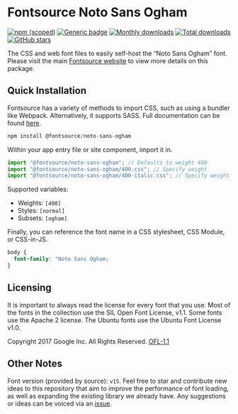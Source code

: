 # Fontsource Noto Sans Ogham

[![npm (scoped)](https://img.shields.io/npm/v/@fontsource/noto-sans-ogham?color=brightgreen)](https://www.npmjs.com/package/@fontsource/noto-sans-ogham) [![Generic badge](https://img.shields.io/badge/fontsource-passing-brightgreen)](https://github.com/fontsource/fontsource) [![Monthly downloads](https://badgen.net/npm/dm/@fontsource/noto-sans-ogham)](https://github.com/fontsource/fontsource) [![Total downloads](https://badgen.net/npm/dt/@fontsource/noto-sans-ogham)](https://github.com/fontsource/fontsource) [![GitHub stars](https://img.shields.io/github/stars/fontsource/fontsource.svg?style=social&label=Star)](https://github.com/fontsource/fontsource/stargazers)

The CSS and web font files to easily self-host the “Noto Sans Ogham” font. Please visit the main [Fontsource website](https://fontsource.org/fonts/noto-sans-ogham) to view more details on this package.

## Quick Installation

Fontsource has a variety of methods to import CSS, such as using a bundler like Webpack. Alternatively, it supports SASS. Full documentation can be found [here](https://fontsource.org/docs/introduction).

```javascript
npm install @fontsource/noto-sans-ogham
```

Within your app entry file or site component, import it in.

```javascript
import "@fontsource/noto-sans-ogham"; // Defaults to weight 400
import "@fontsource/noto-sans-ogham/400.css"; // Specify weight
import "@fontsource/noto-sans-ogham/400-italic.css"; // Specify weight and style

```

Supported variables:
- Weights: `[400]`
- Styles: `[normal]`
- Subsets: `[ogham]`

Finally, you can reference the font name in a CSS stylesheet, CSS Module, or CSS-in-JS.

```css
body {
  font-family: "Noto Sans Ogham;
}
```

## Licensing
It is important to always read the license for every font that you use.
Most of the fonts in the collection use the SIL Open Font License, v1.1. Some fonts use the Apache 2 license. The Ubuntu fonts use the Ubuntu Font License v1.0.

Copyright 2017 Google Inc. All Rights Reserved.
[OFL-1.1](http://scripts.sil.org/OFL)

## Other Notes
Font version (provided by source): `v15`.
Feel free to star and contribute new ideas to this repository that aim to improve the performance of font loading, as well as expanding the existing library we already have. Any suggestions or ideas can be voiced via an [issue](https://github.com/fontsource/fontsource/issues).